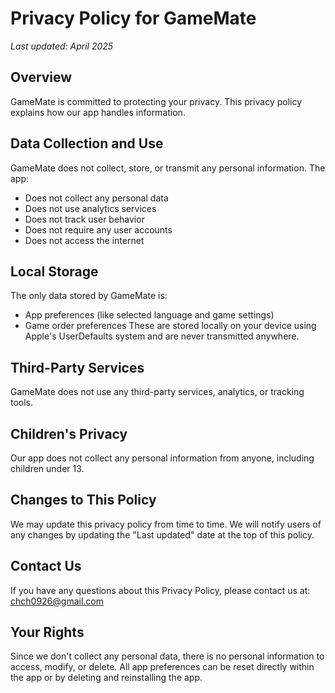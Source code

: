 # Privacy Policy for GameMate

*Last updated: April 2025*

## Overview
GameMate is committed to protecting your privacy. This privacy policy explains how our app handles information.

## Data Collection and Use
GameMate does not collect, store, or transmit any personal information. The app:
- Does not collect any personal data
- Does not use analytics services
- Does not track user behavior
- Does not require any user accounts
- Does not access the internet

## Local Storage
The only data stored by GameMate is:
- App preferences (like selected language and game settings)
- Game order preferences
These are stored locally on your device using Apple's UserDefaults system and are never transmitted anywhere.

## Third-Party Services
GameMate does not use any third-party services, analytics, or tracking tools.

## Children's Privacy
Our app does not collect any personal information from anyone, including children under 13.

## Changes to This Policy
We may update this privacy policy from time to time. We will notify users of any changes by updating the "Last updated" date at the top of this policy.

## Contact Us
If you have any questions about this Privacy Policy, please contact us at:
chch0926@gmail.com

## Your Rights
Since we don't collect any personal data, there is no personal information to access, modify, or delete. All app preferences can be reset directly within the app or by deleting and reinstalling the app. 
